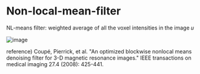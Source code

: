 # Non-local-mean-filter

NL-means filter: weighted average of all the voxel intensities in the image 𝑢



![image](https://user-images.githubusercontent.com/118721799/211856900-d98eb73a-8c40-406d-bac6-2d9a7fb112cc.png)

reference) Coupé, Pierrick, et al. "An optimized blockwise nonlocal means denoising filter for 3-D magnetic resonance images." IEEE transactions on medical imaging 27.4 (2008): 425-441.
